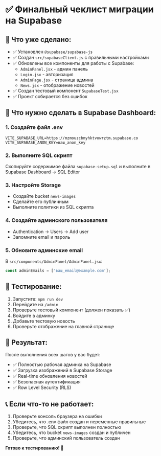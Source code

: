 # ✅ Финальный чеклист миграции на Supabase

## 🎯 Что уже сделано:

- ✅ Установлен `@supabase/supabase-js`
- ✅ Создан `src/supabaseClient.js` с правильными настройками
- ✅ Обновлены все компоненты для работы с Supabase:
  - `AdminPanel.jsx` - админ панель
  - `Login.jsx` - авторизация  
  - `AdminPage.jsx` - страница админа
  - `News.jsx` - отображение новостей
- ✅ Создан тестовый компонент `SupabaseTest.jsx`
- ✅ Проект собирается без ошибок

## 🔧 Что нужно сделать в Supabase Dashboard:

### 1. Создайте файл .env
```env
VITE_SUPABASE_URL=https://mzmouzcbmyhktvowrztm.supabase.co
VITE_SUPABASE_ANON_KEY=ваш_anon_key
```

### 2. Выполните SQL скрипт
Скопируйте содержимое файла `supabase-setup.sql` и выполните в Supabase Dashboard → SQL Editor

### 3. Настройте Storage
- Создайте bucket `news-images`
- Сделайте его публичным
- Выполните политики из SQL скрипта

### 4. Создайте админского пользователя
- Authentication → Users → Add user
- Запомните email и пароль

### 5. Обновите админские email
В `src/components/AdminPanel/AdminPanel.jsx`:
```javascript
const adminEmails = ['ваш_email@example.com'];
```

## 🧪 Тестирование:

1. Запустите: `npm run dev`
2. Перейдите на `/admin`
3. Проверьте тестовый компонент (должен показать ✅)
4. Войдите в админку
5. Добавьте тестовую новость
6. Проверьте отображение на главной странице

## 🎉 Результат:

После выполнения всех шагов у вас будет:
- ✅ Полностью рабочая админка на Supabase
- ✅ Загрузка изображений в Supabase Storage
- ✅ Real-time обновления новостей
- ✅ Безопасная аутентификация
- ✅ Row Level Security (RLS)

## 📞 Если что-то не работает:

1. Проверьте консоль браузера на ошибки
2. Убедитесь, что .env файл создан и переменные правильные
3. Проверьте, что SQL скрипт выполнен полностью
4. Убедитесь, что bucket `news-images` создан и публичен
5. Проверьте, что админский пользователь создан

**Готово к тестированию! 🚀**
